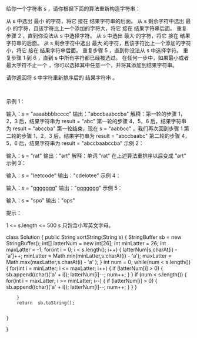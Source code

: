 给你一个字符串 s ，请你根据下面的算法重新构造字符串：

从 s 中选出 最小 的字符，将它 接在 结果字符串的后面。
从 s 剩余字符中选出 最小 的字符，且该字符比上一个添加的字符大，将它 接在 结果字符串后面。
重复步骤 2 ，直到你没法从 s 中选择字符。
从 s 中选出 最大 的字符，将它 接在 结果字符串的后面。
从 s 剩余字符中选出 最大 的字符，且该字符比上一个添加的字符小，将它 接在 结果字符串后面。
重复步骤 5 ，直到你没法从 s 中选择字符。
重复步骤 1 到 6 ，直到 s 中所有字符都已经被选过。
在任何一步中，如果最小或者最大字符不止一个 ，你可以选择其中任意一个，并将其添加到结果字符串。

请你返回将 s 中字符重新排序后的 结果字符串 。

 

示例 1：

输入：s = "aaaabbbbcccc"
输出："abccbaabccba"
解释：第一轮的步骤 1，2，3 后，结果字符串为 result = "abc"
第一轮的步骤 4，5，6 后，结果字符串为 result = "abccba"
第一轮结束，现在 s = "aabbcc" ，我们再次回到步骤 1
第二轮的步骤 1，2，3 后，结果字符串为 result = "abccbaabc"
第二轮的步骤 4，5，6 后，结果字符串为 result = "abccbaabccba"
示例 2：

输入：s = "rat"
输出："art"
解释：单词 "rat" 在上述算法重排序以后变成 "art"
示例 3：

输入：s = "leetcode"
输出："cdelotee"
示例 4：

输入：s = "ggggggg"
输出："ggggggg"
示例 5：

输入：s = "spo"
输出："ops"
 

提示：

1 <= s.length <= 500
s 只包含小写英文字母。



class Solution {
    public String sortString(String s) {
        StringBuffer sb = new StringBuffer();
        int[] latterNum = new int[26];
        int minLatter = 26;
        int maxLatter = -1;
        for(int i = 0; i < s.length(); i++) {
            latterNum[s.charAt(i) - 'a']++;
            minLatter = Math.min(minLatter,s.charAt(i) - 'a');
            maxLatter = Math.max(maxLatter,s.charAt(i) - 'a' );
        }
        int num = 0;
        while(num < s.length()) {
            for(int i = minLatter; i <= maxLatter; i++) {
                if (latterNum[i] > 0) {
                    sb.append((char)('a' + i));
                    latterNum[i]--;
                    num++;
                }
            }
            if (num < s.length()) {
                for(int i = maxLatter; i >= minLatter; i--) {
                    if (latterNum[i] > 0) {
                        sb.append((char)('a' + i));
                        latterNum[i]--;
                        num++;
                    }
                }
            }
            
        }
        return  sb.toString();
        

    }
}